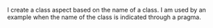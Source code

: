 I create a class aspect based on the name of a class. I am used by an example when the name of the class is indicated through a pragma.